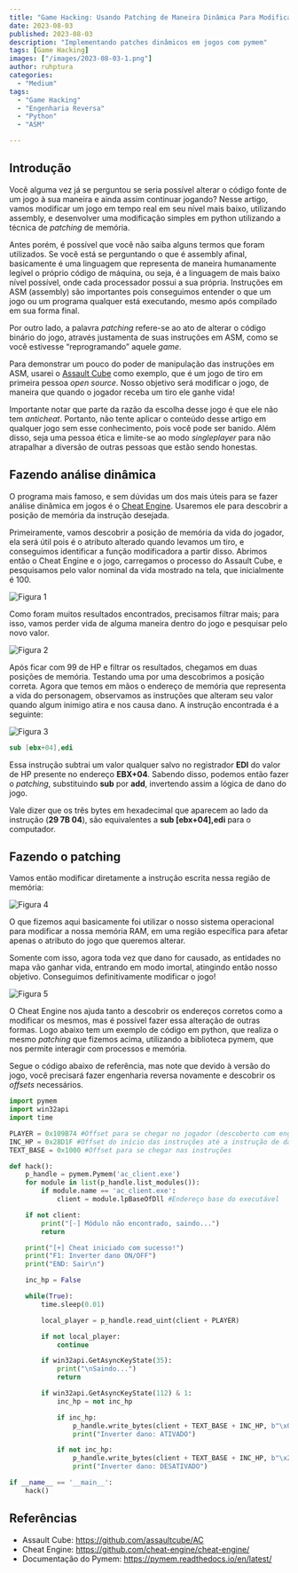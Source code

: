 ```yaml
---
title: "Game Hacking: Usando Patching de Maneira Dinâmica Para Modificar Jogos"
date: 2023-08-03
published: 2023-08-03
description: "Implementando patches dinâmicos em jogos com pymem"
tags: [Game Hacking]
images: ["/images/2023-08-03-1.png"]
author: ruhptura
categories:
  - "Medium"
tags:
  - "Game Hacking"
  - "Engenharia Reversa"
  - "Python"  
  - "ASM"

---
```


## Introdução

Você alguma vez já se perguntou se seria possível alterar o código fonte de um jogo à sua maneira e ainda assim continuar jogando? Nesse artigo, vamos modificar um jogo em tempo real em seu nível mais baixo, utilizando assembly, e desenvolver uma modificação simples em python utilizando a técnica de *patching* de memória.

Antes porém, é possível que você não saiba alguns termos que foram utilizados. Se você está se perguntando o que é assembly afinal, basicamente é uma linguagem que representa de maneira humanamente legível o próprio código de máquina, ou seja, é a linguagem de mais baixo nível possível, onde cada processador possui a sua própria. Instruções em ASM (assembly) são importantes pois conseguimos entender o que um jogo ou um programa qualquer está executando, mesmo após compilado em sua forma final.

Por outro lado, a palavra *patching* refere-se ao ato de alterar o código binário do jogo, através justamenta de suas instruções em ASM, como se você estivesse “reprogramando” aquele *game*.

Para demonstrar um pouco do poder de manipulação das instruções em ASM, usarei o [Assault Cube](https://github.com/assaultcube/AC) como exemplo, que é um jogo de tiro em primeira pessoa *open source*. Nosso objetivo será modificar o jogo, de maneira que quando o jogador receba um tiro ele ganhe vida!

Importante notar que parte da razão da escolha desse jogo é que ele não tem *anticheat*. Portanto, não tente aplicar o conteúdo desse artigo em qualquer jogo sem esse conhecimento, pois você pode ser banido. Além disso, seja uma pessoa ética e limite-se ao modo *singleplayer* para não atrapalhar a diversão de outras pessoas que estão sendo honestas.

## Fazendo análise dinâmica

O programa mais famoso, e sem dúvidas um dos mais úteis para se fazer análise dinâmica em jogos é o [Cheat Engine](https://github.com/cheat-engine/cheat-engine/). Usaremos ele para descobrir a posição de memória da instrução desejada.

Primeiramente, vamos descobrir a posição de memória da vida do jogador, ela será útil pois é o atributo alterado quando levamos um tiro, e conseguimos identificar a função modificadora a partir disso. Abrimos então o Cheat Engine e o jogo, carregamos o processo do Assault Cube, e pesquisamos pelo valor nominal da vida mostrado na tela, que inicialmente é 100.

![Figura 1](/images/2023-08-03-1.png)

Como foram muitos resultados encontrados, precisamos filtrar mais; para isso, vamos perder vida de alguma maneira dentro do jogo e pesquisar pelo novo valor.

![Figura 2](/images/2023-08-03-2.png)

Após ficar com 99 de HP e filtrar os resultados, chegamos em duas posições de memória. Testando uma por uma descobrimos a posição correta. Agora que temos em mãos o endereço de memória que representa a vida do personagem, observamos as instruções que alteram seu valor quando algum inimigo atira e nos causa dano. A instrução encontrada é a seguinte:

![Figura 3](/images/2023-08-03-3.png)

```nasm
sub [ebx+04],edi
```

Essa instrução subtrai um valor qualquer salvo no registrador **EDI** do valor de HP presente no endereço **EBX+04**. Sabendo disso, podemos então fazer o *patching*, substituindo **sub** por **add**, invertendo assim a lógica de dano do jogo. 

Vale dizer que os três bytes em hexadecimal que aparecem ao lado da instrução (**29 7B 04**), são equivalentes a **sub [ebx+04],edi** para o computador. 

## Fazendo o patching

Vamos então modificar diretamente a instrução escrita nessa região de memória:

![Figura 4](/images/2023-08-03-4.png)

O que fizemos aqui basicamente foi utilizar o nosso sistema operacional para modificar a nossa memória RAM, em uma região específica para afetar apenas o atributo do jogo que queremos alterar.

Somente com isso, agora toda vez que dano for causado, as entidades no mapa vão ganhar vida, entrando em modo imortal, atingindo então nosso objetivo. Conseguimos definitivamente modificar o jogo!

![Figura 5](/images/2023-08-03-5.png)

O Cheat Engine nos ajuda tanto a descobrir os endereços corretos como a modificar os mesmos, mas é possível fazer essa alteração de outras formas. Logo abaixo tem um exemplo de código em python, que realiza o mesmo *patching* que fizemos acima, utilizando a biblioteca pymem, que nos permite interagir com processos e memória.

Segue o código abaixo de referência, mas note que devido à versão do jogo, você precisará fazer engenharia reversa novamente e descobrir os *offsets* necessários.

```python
import pymem
import win32api
import time

PLAYER = 0x109B74 #Offset para se chegar no jogador (descoberto com engenharia reversa)
INC_HP = 0x28D1F #Offset do início das instruções até a instrução de dano tomado
TEXT_BASE = 0x1000 #Offset para se chegar nas instruções

def hack():
	p_handle = pymem.Pymem('ac_client.exe')
	for module in list(p_handle.list_modules()):
		if module.name == 'ac_client.exe':
			client = module.lpBaseOfDll #Endereço base do executável

	if not client:
		print("[-] Módulo não encontrado, saindo...")
		return

	print("[+] Cheat iniciado com sucesso!")
	print("F1: Inverter dano ON/OFF")
	print("END: Sair\n")

	inc_hp = False

	while(True):
		time.sleep(0.01)

		local_player = p_handle.read_uint(client + PLAYER)

		if not local_player:
			continue

		if win32api.GetAsyncKeyState(35):
			print("\nSaindo...")
			return

		if win32api.GetAsyncKeyState(112) & 1:
			inc_hp = not inc_hp

			if inc_hp:
				p_handle.write_bytes(client + TEXT_BASE + INC_HP, b"\x01\x7B\x04", 3) #Patching: invertendo o dano
				print("Inverter dano: ATIVADO")

			if not inc_hp:
				p_handle.write_bytes(client + TEXT_BASE + INC_HP, b"\x29\x7B\x04", 3) #Patching: voltando dano ao normal
				print("Inverter dano: DESATIVADO")

if __name__ == '__main__':
	hack()
```

## Referências

- Assault Cube: <https://github.com/assaultcube/AC>
- Cheat Engine: <https://github.com/cheat-engine/cheat-engine/>
- Documentação do Pymem: <https://pymem.readthedocs.io/en/latest/>